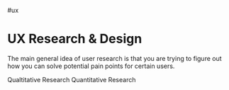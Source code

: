 #ux 
# UX Research & Design
The main general idea of user research is that you are trying to figure out how you can solve potential pain points for certain users. 

Qualtitative Research 
Quantitative Research